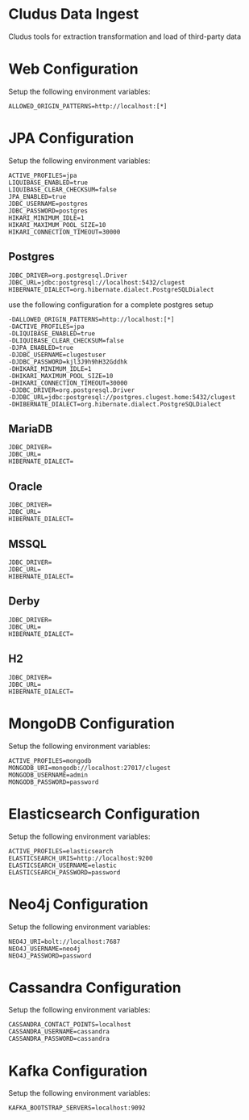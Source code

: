 # Cludus Data Ingest

Cludus tools for extraction transformation and load of third-party data

# Web Configuration

Setup the following environment variables:

```
ALLOWED_ORIGIN_PATTERNS=http://localhost:[*]
```

# JPA Configuration

Setup the following environment variables:

```
ACTIVE_PROFILES=jpa
LIQUIBASE_ENABLED=true
LIQUIBASE_CLEAR_CHECKSUM=false
JPA_ENABLED=true
JDBC_USERNAME=postgres
JDBC_PASSWORD=postgres
HIKARI_MINIMUM_IDLE=1
HIKARI_MAXIMUM_POOL_SIZE=10
HIKARI_CONNECTION_TIMEOUT=30000
```

## Postgres

```
JDBC_DRIVER=org.postgresql.Driver
JDBC_URL=jdbc:postgresql://localhost:5432/clugest
HIBERNATE_DIALECT=org.hibernate.dialect.PostgreSQLDialect
```

use the following configuration for a complete postgres setup

```
-DALLOWED_ORIGIN_PATTERNS=http://localhost:[*]
-DACTIVE_PROFILES=jpa
-DLIQUIBASE_ENABLED=true
-DLIQUIBASE_CLEAR_CHECKSUM=false
-DJPA_ENABLED=true
-DJDBC_USERNAME=clugestuser
-DJDBC_PASSWORD=kjl3J9h9hH32Gddhk
-DHIKARI_MINIMUM_IDLE=1
-DHIKARI_MAXIMUM_POOL_SIZE=10
-DHIKARI_CONNECTION_TIMEOUT=30000
-DJDBC_DRIVER=org.postgresql.Driver
-DJDBC_URL=jdbc:postgresql://postgres.clugest.home:5432/clugest
-DHIBERNATE_DIALECT=org.hibernate.dialect.PostgreSQLDialect
```

## MariaDB

```
JDBC_DRIVER=
JDBC_URL=
HIBERNATE_DIALECT=
```

## Oracle

```
JDBC_DRIVER=
JDBC_URL=
HIBERNATE_DIALECT=
```

## MSSQL

```
JDBC_DRIVER=
JDBC_URL=
HIBERNATE_DIALECT=
```

## Derby

```
JDBC_DRIVER=
JDBC_URL=
HIBERNATE_DIALECT=
```

## H2

```
JDBC_DRIVER=
JDBC_URL=
HIBERNATE_DIALECT=
```

# MongoDB Configuration

Setup the following environment variables:

```
ACTIVE_PROFILES=mongodb
MONGODB_URI=mongodb://localhost:27017/clugest
MONGODB_USERNAME=admin
MONGODB_PASSWORD=password
```

# Elasticsearch Configuration

Setup the following environment variables:

```
ACTIVE_PROFILES=elasticsearch
ELASTICSEARCH_URIS=http://localhost:9200
ELASTICSEARCH_USERNAME=elastic
ELASTICSEARCH_PASSWORD=password
```

# Neo4j Configuration

Setup the following environment variables:

```
NEO4J_URI=bolt://localhost:7687
NEO4J_USERNAME=neo4j
NEO4J_PASSWORD=password
```

# Cassandra Configuration

Setup the following environment variables:

```
CASSANDRA_CONTACT_POINTS=localhost
CASSANDRA_USERNAME=cassandra
CASSANDRA_PASSWORD=cassandra
```

# Kafka Configuration

Setup the following environment variables:

```
KAFKA_BOOTSTRAP_SERVERS=localhost:9092
```